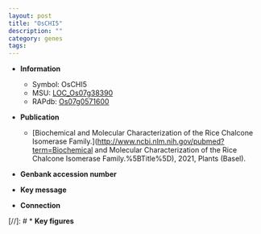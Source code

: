 ```yaml
---
layout: post
title: "OsCHI5"
description: ""
category: genes
tags: 
---
```


* **Information**  
    + Symbol: OsCHI5  
    + MSU: [LOC_Os07g38390](http://rice.uga.edu/cgi-bin/ORF_infopage.cgi?orf=LOC_Os07g38390)  
    + RAPdb: [Os07g0571600](http://rapdb.dna.affrc.go.jp/viewer/gbrowse_details/irgsp1?name=Os07g0571600)  

* **Publication**  
    + [Biochemical and Molecular Characterization of the Rice Chalcone Isomerase Family.](http://www.ncbi.nlm.nih.gov/pubmed?term=Biochemical and Molecular Characterization of the Rice Chalcone Isomerase Family.%5BTitle%5D), 2021, Plants (Basel).

* **Genbank accession number**  

* **Key message**  

* **Connection**  

[//]: # * **Key figures**  


